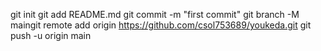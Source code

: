 git init
git add README.md
git commit -m "first commit"
git branch -M maingit remote add origin https://github.com/csol753689/youkeda.git
git push -u origin main
